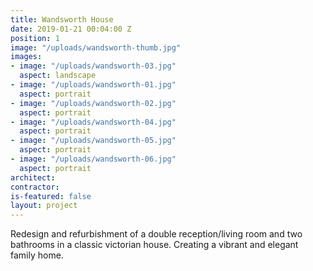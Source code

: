 ```yaml
---
title: Wandsworth House
date: 2019-01-21 00:04:00 Z
position: 1
image: "/uploads/wandsworth-thumb.jpg"
images:
- image: "/uploads/wandsworth-03.jpg"
  aspect: landscape
- image: "/uploads/wandsworth-01.jpg"
  aspect: portrait
- image: "/uploads/wandsworth-02.jpg"
  aspect: portrait
- image: "/uploads/wandsworth-04.jpg"
  aspect: portrait
- image: "/uploads/wandsworth-05.jpg"
  aspect: portrait
- image: "/uploads/wandsworth-06.jpg"
  aspect: portrait
architect: 
contractor: 
is-featured: false
layout: project
---
```


Redesign and refurbishment of a double reception/living room and two bathrooms in a classic victorian house. Creating a vibrant and elegant family home.